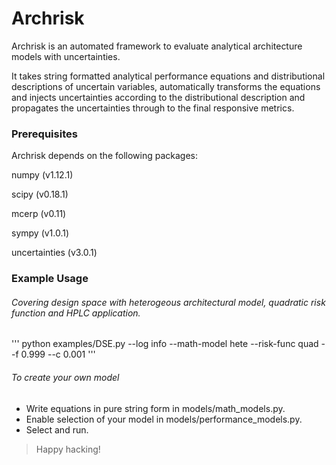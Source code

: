 Archrisk
========

Archrisk is an automated framework to evaluate analytical
architecture models with uncertainties.

It takes string formatted analytical performance equations
and distributional descriptions of uncertain variables, automatically
transforms the equations and injects uncertainties according to
the distributional description and propagates the uncertainties through
to the final responsive metrics.

### Prerequisites

Archrisk depends on the following packages:

numpy (v1.12.1)

scipy (v0.18.1)

mcerp (v0.11)

sympy (v1.0.1)

uncertainties (v3.0.1)

### Example Usage

###### Covering design space with heterogeous architectural model, quadratic risk function and HPLC application.
'''
python examples/DSE.py --log info --math-model hete --risk-func quad --f 0.999 --c 0.001
'''

###### To create your own model
- Write equations in pure string form in models/math_models.py.
- Enable selection of your model in models/performance_models.py.
- Select and run.

>Happy hacking!
